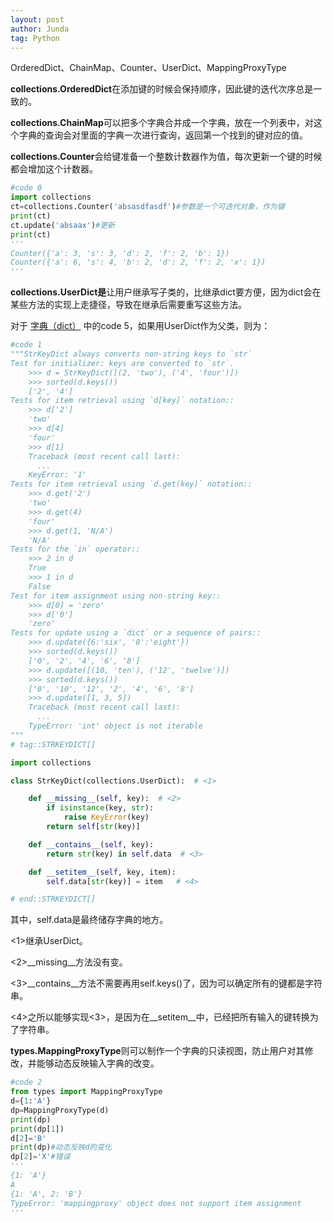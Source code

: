 ```yaml
---
layout: post
author: Junda
tag: Python
---
```


OrderedDict、ChainMap、Counter、UserDict、MappingProxyType

**collections.OrderedDict**在添加键的时候会保持顺序，因此键的迭代次序总是一致的。

**collections.ChainMap**可以把多个字典合并成一个字典，放在一个列表中，对这个字典的查询会对里面的字典一次进行查询，返回第一个找到的键对应的值。

**collections.Counter**会给键准备一个整数计数器作为值，每次更新一个键的时候都会增加这个计数器。

```python
#code 0
import collections
ct=collections.Counter('absasdfasdf')#参数是一个可迭代对象，作为键
print(ct)
ct.update('absaax')#更新
print(ct)
'''
Counter({'a': 3, 's': 3, 'd': 2, 'f': 2, 'b': 1})
Counter({'a': 6, 's': 4, 'b': 2, 'd': 2, 'f': 2, 'x': 1})
'''
```

**collections.UserDict是**让用户继承写子类的，比继承dict要方便，因为dict会在某些方法的实现上走捷径，导致在继承后需要重写这些方法。

对于 [字典（dict）](https://zhangjunda23.github.io/2022/06/22/%E5%AD%97%E5%85%B8.html) 中的code 5，如果用UserDict作为父类，则为：

```python
#code 1
"""StrKeyDict always converts non-string keys to `str`
Test for initializer: keys are converted to `str`.
    >>> d = StrKeyDict([(2, 'two'), ('4', 'four')])
    >>> sorted(d.keys())
    ['2', '4']
Tests for item retrieval using `d[key]` notation::
    >>> d['2']
    'two'
    >>> d[4]
    'four'
    >>> d[1]
    Traceback (most recent call last):
      ...
    KeyError: '1'
Tests for item retrieval using `d.get(key)` notation::
    >>> d.get('2')
    'two'
    >>> d.get(4)
    'four'
    >>> d.get(1, 'N/A')
    'N/A'
Tests for the `in` operator::
    >>> 2 in d
    True
    >>> 1 in d
    False
Test for item assignment using non-string key::
    >>> d[0] = 'zero'
    >>> d['0']
    'zero'
Tests for update using a `dict` or a sequence of pairs::
    >>> d.update({6:'six', '8':'eight'})
    >>> sorted(d.keys())
    ['0', '2', '4', '6', '8']
    >>> d.update([(10, 'ten'), ('12', 'twelve')])
    >>> sorted(d.keys())
    ['0', '10', '12', '2', '4', '6', '8']
    >>> d.update([1, 3, 5])
    Traceback (most recent call last):
      ...
    TypeError: 'int' object is not iterable
"""
# tag::STRKEYDICT[]

import collections

class StrKeyDict(collections.UserDict):  # <1>

    def __missing__(self, key):  # <2>
        if isinstance(key, str):
            raise KeyError(key)
        return self[str(key)]

    def __contains__(self, key):
        return str(key) in self.data  # <3>

    def __setitem__(self, key, item):
        self.data[str(key)] = item   # <4>

# end::STRKEYDICT[]
```

其中，self.data是最终储存字典的地方。

<1>继承UserDict。

<2>__missing__方法没有变。

<3>__contains__方法不需要再用self.keys()了，因为可以确定所有的键都是字符串。

<4>之所以能够实现<3>，是因为在__setitem__中，已经把所有输入的键转换为了字符串。

**types.MappingProxyType**则可以制作一个字典的只读视图，防止用户对其修改，并能够动态反映输入字典的改变。

```python
#code 2
from types import MappingProxyType
d={1:'A'}
dp=MappingProxyType(d)
print(dp)
print(dp[1])
d[2]='B'
print(dp)#动态反映d的变化
dp[2]='X'#错误
'''
{1: 'A'}
A
{1: 'A', 2: 'B'}
TypeError: 'mappingproxy' object does not support item assignment
'''
```